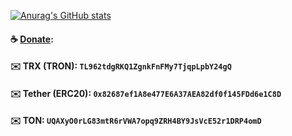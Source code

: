 [![Anurag's GitHub stats](https://github-readme-stats.vercel.app/api?username=surfboardv2ray&show_icons=true&theme=dark)](https://github.com/anuraghazra/github-readme-stats)
#### ☕️ [Donate](https://linktr.ee/surfboardv2ray):
#### ✉️ TRX (TRON): `TL962tdgRKQ1ZgnkFnFMy7TjqpLpbY24gQ`
#### ✉️ Tether (ERC20): `0x82687ef1A8e477E6A37AEA82df0f145FDd6e1C8D`
#### ✉️ TON: `UQAXyO0rLG83mtR6rVWA7opq9ZRH4BY9JsVcE52r1DRP4omD`
